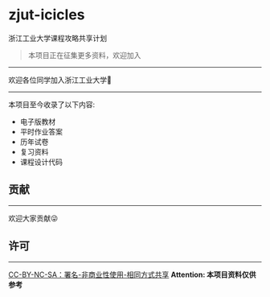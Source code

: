 # zjut-icicles
浙江工业大学课程攻略共享计划
>本项目正在征集更多资料，欢迎加入

----
欢迎各位同学加入浙江工业大学:wave:

-----
本项目至今收录了以下内容:
- 电子版教材
- 平时作业答案
- 历年试卷
- 复习资料
- 课程设计代码

## 贡献
----
欢迎大家贡献:stuck_out_tongue_winking_eye:

## 许可
----
[CC-BY-NC-SA：署名-非商业性使用-相同方式共享][1]
**Attention: 本项目资料仅供参考**

<!-- markdownlint-disable-file MD036 -->
[1]: [mailto:lingzhicheng1999@outlook.com](https://creativecommons.org/licenses/by-nc-sa/4.0/deed.zh)